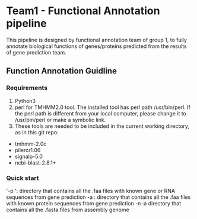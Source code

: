 # Team1 - Functional Annotation pipeline
This pipeline is designed by functional annotation team of group 1, to fully annotate biological functions of genes/proteins predicted from the results of gene prediction team. 
## Function Annotation Guidline
### Requirements
1. Python3
2. perl for TMHMM2.0 tool. The installed tool has perl path /usr/bin/perl. If the perl path is different from your local computer, please change it to /usr/bin/perl or make a symbolic link. 
3. These tools are needed to be included in the current working directory, as in this git repo:
* tmhmm-2.0c
* pilercr1.06
* signalp-5.0
* ncbi-blast-2.8.1+

### Quick start
'-p ': directory that contains all the .faa files with known gene or RNA sequences from gene prediction
-a : directory that contains all the .faa files with known protein sequences from gene prediction
-n :a directory that contains all the .fasta files from assembly genome
